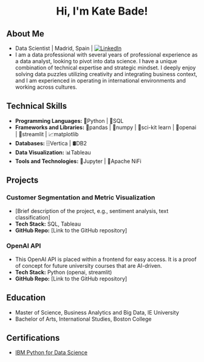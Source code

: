 # <p align="center">Hi, I'm Kate Bade!</p> 


## About Me
- Data Scientist | Madrid, Spain | [![LinkedIn](https://img.shields.io/badge/LinkedIn-Connect-blue)](https://www.linkedin.com/in/katherinebade)
- I am a data professional with several years of professional experience as a data analyst, looking to pivot into data science. I have a unique combination of technical expertise and strategic mindset. I deeply enjoy solving data puzzles utilizing creativity and integrating business context, and I am experienced in operating in international environments and working across cultures. 

## Technical Skills
- **Programming Languages:** 🐍Python | 💽SQL
- **Frameworks and Libraries:** 🐼pandas | 🧮numpy | 🧠sci-kit learn | 🤖openai | 🎨streamlit | 📈matplotlib
- **Databases:** 🗄️Vertica | 🛢️DB2
- **Data Visualization:** 📊Tableau
- **Tools and Technologies:** 📒Jupyter | 🔄Apache NiFi

## Projects
### Customer Segmentation and Metric Visualization
- [Brief description of the project, e.g., sentiment analysis, text classification]
- **Tech Stack:** SQL, Tableau
- **GitHub Repo:** [Link to the GitHub repository]
  
### OpenAI API
- This OpenAI API is placed within a frontend for easy access. It is a proof of concept for future university courses that are AI-driven.
- **Tech Stack:** Python (openai, streamlit)
- **GitHub Repo:** [Link to the GitHub repository]


## Education
- Master of Science, Business Analytics and Big Data, IE University
- Bachelor of Arts, International Studies, Boston College

## Certifications
- [IBM Python for Data Science](https://www.credly.com/badges/93cf8447-a7e3-423e-a2a6-83aa00cbbe58/public_url)


